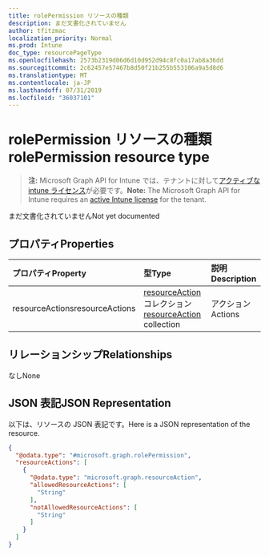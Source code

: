 ```yaml
---
title: rolePermission リソースの種類
description: まだ文書化されていません
author: tfitzmac
localization_priority: Normal
ms.prod: Intune
doc_type: resourcePageType
ms.openlocfilehash: 2573b2319d06d6d10d952d94c8fc0a17ab8a36dd
ms.sourcegitcommit: 2c62457e57467b8d50f21b255b553106a9a5d8d6
ms.translationtype: MT
ms.contentlocale: ja-JP
ms.lasthandoff: 07/31/2019
ms.locfileid: "36037101"
---
```

# <a name="rolepermission-resource-type"></a><span data-ttu-id="8855a-103">rolePermission リソースの種類</span><span class="sxs-lookup"><span data-stu-id="8855a-103">rolePermission resource type</span></span>

> <span data-ttu-id="8855a-104">**注:** Microsoft Graph API for Intune では、テナントに対して[アクティブな intune ライセンス](https://go.microsoft.com/fwlink/?linkid=839381)が必要です。</span><span class="sxs-lookup"><span data-stu-id="8855a-104">**Note:** The Microsoft Graph API for Intune requires an [active Intune license](https://go.microsoft.com/fwlink/?linkid=839381) for the tenant.</span></span>

<span data-ttu-id="8855a-105">まだ文書化されていません</span><span class="sxs-lookup"><span data-stu-id="8855a-105">Not yet documented</span></span>

## <a name="properties"></a><span data-ttu-id="8855a-106">プロパティ</span><span class="sxs-lookup"><span data-stu-id="8855a-106">Properties</span></span>
|<span data-ttu-id="8855a-107">プロパティ</span><span class="sxs-lookup"><span data-stu-id="8855a-107">Property</span></span>|<span data-ttu-id="8855a-108">型</span><span class="sxs-lookup"><span data-stu-id="8855a-108">Type</span></span>|<span data-ttu-id="8855a-109">説明</span><span class="sxs-lookup"><span data-stu-id="8855a-109">Description</span></span>|
|:---|:---|:---|
|<span data-ttu-id="8855a-110">resourceActions</span><span class="sxs-lookup"><span data-stu-id="8855a-110">resourceActions</span></span>|<span data-ttu-id="8855a-111">[resourceAction](../resources/intune-rbac-resourceaction.md) コレクション</span><span class="sxs-lookup"><span data-stu-id="8855a-111">[resourceAction](../resources/intune-rbac-resourceaction.md) collection</span></span>|<span data-ttu-id="8855a-112">アクション</span><span class="sxs-lookup"><span data-stu-id="8855a-112">Actions</span></span>|

## <a name="relationships"></a><span data-ttu-id="8855a-113">リレーションシップ</span><span class="sxs-lookup"><span data-stu-id="8855a-113">Relationships</span></span>
<span data-ttu-id="8855a-114">なし</span><span class="sxs-lookup"><span data-stu-id="8855a-114">None</span></span>

## <a name="json-representation"></a><span data-ttu-id="8855a-115">JSON 表記</span><span class="sxs-lookup"><span data-stu-id="8855a-115">JSON Representation</span></span>
<span data-ttu-id="8855a-116">以下は、リソースの JSON 表記です。</span><span class="sxs-lookup"><span data-stu-id="8855a-116">Here is a JSON representation of the resource.</span></span>
<!-- {
  "blockType": "resource",
  "@odata.type": "microsoft.graph.rolePermission"
}
-->
``` json
{
  "@odata.type": "#microsoft.graph.rolePermission",
  "resourceActions": [
    {
      "@odata.type": "microsoft.graph.resourceAction",
      "allowedResourceActions": [
        "String"
      ],
      "notAllowedResourceActions": [
        "String"
      ]
    }
  ]
}
```



